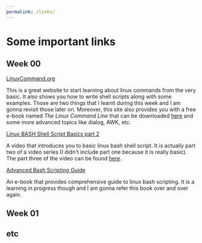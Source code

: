```yaml
---
permalink: /links/
---
```


# Some important links

## Week 00
[LinuxCommand.org](https://www.linuxcommand.org/)

This is a great website to start learning about linux commands from the very basic. It also shows you how to write shell scripts along with some examples. Those are two things that I learnt during this week and I am gonna revisit those later on. Moreover, this site also provides you with a free e-book named *The Linux Command Line* that can be downloaded [here](https://sourceforge.net/projects/linuxcommand/files/TLCL/19.01/TLCL-19.01.pdf/download) and some more advanced topics like dialog, AWK, etc.


[Linux BASH Shell Script Basics part 2](https://youtu.be/6W8sAWakcxY)

A video that introduces you to basic linux bash shell script. It is actually part two of a video series (I didn't include part one because it is really basic). The part three of the video can be found [here](https://youtu.be/9aD59kA_P1M).


[Advanced Bash Scripting Guide](https://tldp.org/LDP/abs/abs-guide.pdf)

An e-book that provides comprehensive guide to linux bash scripting. It is a learning in progress though and I am gonna refer this book over and over again.


## Week 01

## etc
